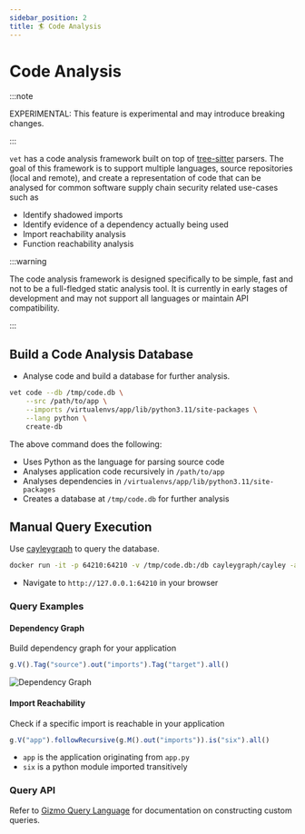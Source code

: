 ```yaml
---
sidebar_position: 2
title: 🏄 Code Analysis
---
```


# Code Analysis

:::note

EXPERIMENTAL: This feature is experimental and may introduce breaking changes.

:::

`vet` has a code analysis framework built on top of [tree-sitter](#) parsers. The goal
of this framework is to support multiple languages, source repositories (local and remote),
and create a representation of code that can be analysed for common software
supply chain security related use-cases such as

- Identify shadowed imports
- Identify evidence of a dependency actually being used
- Import reachability analysis
- Function reachability analysis

:::warning

The code analysis framework is designed specifically to be simple, fast and
not to be a full-fledged static analysis tool. It is currently in early stages
of development and may not support all languages or maintain API compatibility.

:::

## Build a Code Analysis Database

- Analyse code and build a database for further analysis.

```bash
vet code --db /tmp/code.db \
    --src /path/to/app \
    --imports /virtualenvs/app/lib/python3.11/site-packages \
    --lang python \
    create-db
```

The above command does the following:

- Uses Python as the language for parsing source code
- Analyses application code recursively in `/path/to/app`
- Analyses dependencies in `/virtualenvs/app/lib/python3.11/site-packages`
- Creates a database at `/tmp/code.db` for further analysis

## Manual Query Execution

Use [cayleygraph](https://cayley.gitbook.io/cayley/) to query the database.

```bash
docker run -it -p 64210:64210 -v /tmp/code.db:/db cayleygraph/cayley -a /db -d bolt
```

- Navigate to `http://127.0.0.1:64210` in your browser

### Query Examples

#### Dependency Graph

Build dependency graph for your application

```js
g.V().Tag("source").out("imports").Tag("target").all()
```

![Dependency Graph](/img/vet-code-demo-import-graph.png)

#### Import Reachability

Check if a specific import is reachable in your application

```js
g.V("app").followRecursive(g.M().out("imports")).is("six").all()
```

- `app` is the application originating from `app.py`
- `six` is a python module imported transitively

### Query API

Refer to [Gizmo Query Language](https://cayley.gitbook.io/cayley/query-languages/gizmoapi)
for documentation on constructing custom queries.
